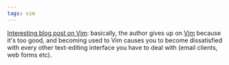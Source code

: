 ```yaml
---
tags: vim
---
```


[Interesting blog post on Vim](http://www.foothills.wjduquette.com/blog/archives/1813): basically, the author gives up on [Vim](/wiki/Vim) because it's too good, and becoming used to Vim causes you to become dissatisfied with every other text-editing interface you have to deal with (email clients, web forms etc).
